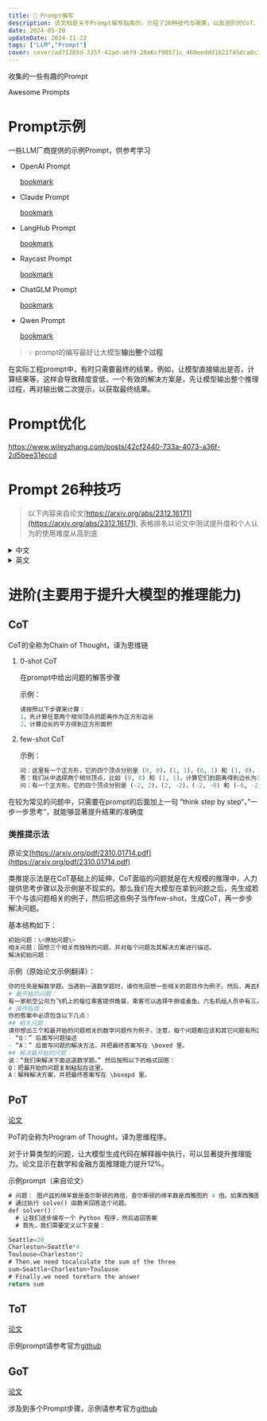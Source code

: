 ```yaml
---
title: 🔖 Prompt编写
description: 该文档是关于Prompt编写指南的，介绍了26种技巧与效果，以及进阶的CoT、类推提示法、PoT、ToT和GoT等方法，用于提升大模型的推理能力。
date: 2024-05-20
updateDate: 2024-11-23
tags: ["LLM","Prompt"]
cover: cover/ad71285d-325f-42ad-a6f9-28e6cf90571c_460eeddd1622745dca8c19c0491754b8.png
---
```


收集的一些有趣的Prompt


Awesome Prompts


# Prompt示例


一些LLM厂商提供的示例Prompt，供参考学习

- OpenAI Prompt

    [bookmark](https://platform.openai.com/docs/guides/prompt-engineering/six-strategies-for-getting-better-results)

- Claude Prompt

    [bookmark](https://docs.anthropic.com/zh-CN/prompt-library/library)

- LangHub Prompt

    [bookmark](https://smith.langchain.com/hub?organizationId=5b647e24-ca51-5aff-be4f-39ff2e8ce673)

- Raycast Prompt

    [bookmark](https://ray.so/prompts/raycast)

- ChatGLM Prompt

    [bookmark](https://open.bigmodel.cn/dev/howuse/prompt)

- Qwen Prompt

    [bookmark](https://help.aliyun.com/zh/model-studio/use-cases/prompt-best-practices)


> 💡 prompt的编写最好让大模型**输出整个过程**


在实际工程prompt中，有时只需要最终的结果，例如，让模型直接输出是否，计算结果等，这样会导致精度变低，一个有效的解决方案是，先让模型输出整个推理过程，再对输出做二次提示，以获取最终结果。


# Prompt优化


https://www.wileyzhang.com/posts/42cf2440-733a-4073-a36f-2d5bee31eccd


# Prompt 26种技巧

> 以下内容来自论文[https://arxiv.org/abs/2312.16171](https://arxiv.org/abs/2312.16171), 表格排名以论文中测试提升度和个人认为的使用难度从高到底
<details>
<summary>中文</summary>

| 原则 | 提示指令原则                                                                                                                                 | 排名 |
| -- | -------------------------------------------------------------------------------------------------------------------------------------- | -- |
| 1  | 如果你更喜欢简洁的回答，不需要对LLM过于客气，无需添加“请”、“如果你不介意”、“谢谢”、“我想要”等短语，直接说明你的需求。                                                                       | 16 |
| 2  | 在提示中注明预期的受众，例如，受众是该领域的专家。                                                                                                              | 1  |
| 3  | 将复杂的任务分解为一系列简单的提示，进行交互式对话。                                                                                                             | 3  |
| 4  | 使用肯定的指令，如“做”，避免使用负面的语言，如“不做”。                                                                                                          | 20 |
| 5  | 当你需要对某个话题、观点或任何信息进行清晰或深入的理解时，使用以下提示：
o 用简单的语言解释[插入具体话题]。
o 像我解释一样，就像我11岁。
o 像我解释一样，就像我是[领域]的初学者。
o 用简单的英语写下[文章/文本/段落]，就像你向一个5岁的孩子解释一样。 | 4  |
| 6  | 添加“我将为更好的解决方案付费$xxx！”                                                                                                                  | 5  |
| 7  | 实施以示例驱动的提示（使用少量提示）。                                                                                                                    | 19 |
| 8  | 在格式化你的提示时，以“###Instruction###”开始，然后根据情况添加“###Example###”
或“###Question###”。然后呈现你的内容。使用一个或多个换行符分隔指示、示例、问题、上下文和输入数据。                     | 10 |
| 9  | 加入以下短语：“你的任务是”和“你必须”。                                                                                                                  | 12 |
| 10 | 加入以下短语：“你将被惩罚”。                                                                                                                        | 13 |
| 11 | 在你的提示中使用短语“以自然、类人的方式回答问题”。                                                                                                             | 14 |
| 12 | 使用引导性词汇，比如写“逐步思考”。                                                                                                                     | 6  |
| 13 | 在你的提示中添加以下短语“确保你的回答无偏见并避免依赖刻板印象。”                                                                                                      | 7  |
| 14 | 让模型通过向你提问以获取精确的细节和要求，直到它有足够的信息提供所需的输出（例如，“从现在开始，我希望你能向我提问...”）。                                                                        | 26 |
| 15 | 如果你想询问关于某个特定话题或想法或任何信息，并且你想测试你的理解，你可以使用以下短语：“教我任何[定理/话题/规则名称]并在最后包含一个测试，在我回答后告诉我我的答案是否正确，而不提前给出答案。”                                    | 15 |
| 16 | 为大型语言模型指派角色。                                                                                                                           | 8  |
| 17 | 使用分隔符。                                                                                                                                 | 11 |
| 18 | 在提示中多次重复特定的词或短语。                                                                                                                       | 9  |
| 19 | 将链式思维（CoT）与少量提示结合使用。                                                                                                                   | 17 |
| 20 | 使用输出引导语，这涉及到用期望的输出的开头来结束你的提示。通过在你的提示的结束部分添加预期回答的开始部分来使用输出引导语。                                                                          | 21 |
| 21 | 写一篇详细的文章/文本/段落或任何需要详细的文本类型：“为我写一篇详细的[文章/文本/段落]，内容涉及[话题]，并添加所有必要的信息。”                                                                   | 18 |
| 22 | 对特定文本进行修正/更改而不改变其风格：“尝试修订用户发送的每个段落。你应该只改进用户的语法和词汇，确保它听起来自然。你应该保持原有的写作风格，确保正式的段落仍然正式。”                                                  | 22 |
| 23 | 当你有一个复杂的编码提示可能在不同的文件中：“从现在起，每当你生成跨越多个文件的代码时，生成一个[编程语言]脚本，可以运行以自动创建指定的文件或修改现有的文件以插入生成的代码。[你的问题]”。                                       | 23 |
| 24 | 当你想通过使用特定的词汇、短语或句子来开始或继续一段文本时，使用以下提示：
o 我为你提供了开始[歌词/故事/段落/文章...]：[插入歌词/词语/句子]。
根据提供的词语完成它。保持一致的流畅性。                                    | 24 |
| 25 | 明确声明模型必须遵循的要求，以关键词、规则、提示或指令的形式产生内容。                                                                                                    | 2  |
| 26 | 写任何文本，如一篇论文或段落，这些文本应与提供的样本相似，包括以下指示：
o 根据提供的段落[/标题/文本/文章/答案]使用相同的语言。                                                                   | 25 |


</details>

<details>
<summary>英文</summary>

| Principle | Prompt Principle for Instructions                                                                                                                                                                                                                                                                                                                                                  | rank |
| --------- | ---------------------------------------------------------------------------------------------------------------------------------------------------------------------------------------------------------------------------------------------------------------------------------------------------------------------------------------------------------------------------------- | ---- |
| 1         | If you prefer more concise answers, no need to be polite with LLM so there is no need to add phrases like
“please”, “if you don’t mind”, “thank you”, “I would like to”, etc., and get straight to the point.                                                                                                                                                                      | 16   |
| 2         | Integrate the intended audience in the prompt, e.g., the audience is an expert in the field.                                                                                                                                                                                                                                                                                       | 1    |
| 3         | Break down complex tasks into a sequence of simpler prompts in an interactive conversation.                                                                                                                                                                                                                                                                                        | 3    |
| 4         | Employ affirmative directives such as ‘do,’ while steering clear of negative language like ‘don’t’.                                                                                                                                                                                                                                                                                | 20   |
| 5         | When you need clarity or a deeper understanding of a topic, idea, or any piece of information, utilize the
following prompts:
o Explain [insert specific topic] in simple terms.
o Explain to me like I’m 11 years old.
o Explain to me as if I’m a beginner in [field].
o Write the [essay/text/paragraph] using simple English like you’re explaining something to a 5-year-old. | 4    |
| 6         | Add “I’m going to tip $xxx for a better solution!”                                                                                                                                                                                                                                                                                                                                 | 5    |
| 7         | Implement example-driven prompting (Use few-shot prompting).                                                                                                                                                                                                                                                                                                                       | 19   |
| 8         | When formatting your prompt, start with ‘###Instruction###’, followed by either ‘###Example###’
or ‘###Question###’ if relevant. Subsequently, present your content. Use one or more
line breaks to separate instructions, examples, questions, context, and input data.                                                                                                           | 10   |
| 9         | Incorporate the following phrases: “Your task is” and “You MUST”.                                                                                                                                                                                                                                                                                                                  | 12   |
| 10        | Incorporate the following phrases: “You will be penalized”.                                                                                                                                                                                                                                                                                                                        | 13   |
| 11        | Use the phrase ”Answer a question given in a natural, human-like manner” in your prompts.                                                                                                                                                                                                                                                                                          | 14   |
| 12        | Use leading words like writing “think step by step”.                                                                                                                                                                                                                                                                                                                               | 6    |
| 13        | Add to your prompt the following phrase “Ensure that your answer is unbiased and avoids relying on stereotypes.”                                                                                                                                                                                                                                                                   | 7    |
| 14        | Allow the model to elicit precise details and requirements from you by asking you questions until he has
enough information to provide the needed output (for example, “From now on, I would like you to ask me
questions to ...”).                                                                                                                                                | 26   |
| 15        | To inquire about a specific topic or idea or any information and you want to test your understanding, you can use
the following phrase: “Teach me any [theorem/topic/rule name] and include a test at the end, and let me know if
my answers are correct after I respond, without providing the answers beforehand.”                                                               | 15   |
| 16        | Assign a role to the large language models.                                                                                                                                                                                                                                                                                                                                        | 8    |
| 17        | Use Delimiters.                                                                                                                                                                                                                                                                                                                                                                    | 11   |
| 18        | Repeat a specific word or phrase multiple times within a prompt                                                                                                                                                                                                                                                                                                                    | 9    |
| 19        | Combine Chain-of-thought (CoT) with few-Shot prompts.                                                                                                                                                                                                                                                                                                                              | 17   |
| 20        | Use output primers, which involve concluding your prompt with the beginning of the desired output. Utilize output
primers by ending your prompt with the start of the anticipated response.                                                                                                                                                                                        | 21   |
| 21        | To write an essay /text /paragraph /article or any type of text that should be detailed: “Write a detailed [essay/text
/paragraph] for me on [topic] in detail by adding all the information necessary”.                                                                                                                                                                           | 18   |
| 22        | To correct/change specific text without changing its style: “Try to revise every paragraph sent by users. You should
only improve the user’s grammar and vocabulary and make sure it sounds natural. You should maintain the original
writing style, ensuring that a formal paragraph remains formal.”                                                                             | 22   |
| 23        | When you have a complex coding prompt that may be in different files: “From now and on whenever you generate
code that spans more than one file, generate a [programming language ] script that can be run to automatically
create the specified files or make changes to existing files to insert the generated code. [your question]”.                                           | 23   |
| 24        | When you want to initiate or continue a text using specific words, phrases, or sentences, utilize the following
prompt:
o I’m providing you with the beginning [song lyrics/story/paragraph/essay...]: [Insert lyrics/words/sentence].
Finish it based on the words provided. Keep the flow consistent.                                                                            | 24   |
| 25        | Clearly state the requirements that the model must follow in order to produce content,
in the form of the keywords, regulations, hint, or instructions                                                                                                                                                                                                                             | 2    |
| 26        | To write any text, such as an essay or paragraph, that is intended to be similar to a provided sample, include the
following instructions:
o Use the same language based on the provided paragraph[/title/text /essay/answer].                                                                                                                                                     | 25   |


</details>


# 进阶(主要用于提升大模型的推理能力)


## CoT


CoT的全称为Chain of Thought，译为思维链

1. 0-shot CoT

    在prompt中给出问题的解答步骤


    示例：


    ```python
    请按照以下步骤来计算：
    1、先计算任意两个相邻顶点的距离作为正方形边长
    2、计算边长的平方得到正方形面积
    ```

2. few-shot CoT

    示例：


    ```python
    问：这里有一个正方形，它的四个顶点分别是 (0, 0)，(1, 1)，(0, 1) 和 (1, 0)，求这个正方形的面积是多少？
    答：我们从中选择两个相邻顶点，比如 (0, 0) 和 (1, 1)，计算它们的距离得到边长为1，然后对边长计算平方得到面积为1。
    问：有一个正方形，它的四个顶点分别是 (-2, 2)，(2, -2)，(-2, -6) 和 (-6, -2)，求这个正方形的面积是多少？
    ```


在较为常见的问题中，只需要在prompt的后面加上一句 ”think step by step“，”一步一步思考“，就能够显著提升结果的准确度


### 类推提示法


原论文[https://arxiv.org/pdf/2310.01714.pdf](https://arxiv.org/pdf/2310.01714.pdf)


类推提示法是在CoT基础上的延伸，CoT面临的问题就是在大规模的推理中，人力提供思考步骤以及示例是不现实的。那么我们在大模型在拿到问题之后，先生成若干个与该问题相关的例子，然后把这些例子当作few-shot，生成CoT，再一步步解决问题。


基本结构如下：


```python
初始问题：\<原始问题\>
相关问题：回想三个相关而独特的问题，并对每个问题及其解决方案进行描述。
解决初始问题：
```


示例（原始论文示例翻译）：


```python
你的任务是解数学题。当遇到一道数学题时，请你先回想一些相关的题目作为例子。然后，再去解决最开始的那个问题。
# 最开始的问题：
有一家航空公司为飞机上的每位乘客提供晚餐，乘客可以选择牛排或者鱼。六名机组人员中有三人可以选择牛排，三人可以选择鱼。如果食物是随机分配的，那么两名飞行员都拿到鱼的概率是多少呢？
# 操作指南：
你的答案中必须包含以下几点：
## 相关问题：
请你想出三个和最开始的问题相关的数学问题作为例子。注意，每个问题都应该和其它问题有所区别，包括和最开始的问题（比如，涉及不同的数字和名字）。每个问题都要按照以下的格式：
- “Q：” 后面写问题描述
- “A：” 后面写问题的解决方法，并把最终答案写在 \boxed 里。
## 解决最开始的问题：
说：“我们来解决下面这道数学题。” 然后按照以下的格式回答：
Q：把最开始的问题复制粘贴在这里。
A：解释解决方案，并把最终答案写在 \boxepd 里。
```


## PoT


[论文](https://arxiv.org/abs/2211.12588)


PoT的全称为Program of Thought，译为思维程序。


对于计算类型的问题，让大模型生成代码在解释器中执行，可以显著提升推理能力。论文显示在数学和金融方面推理能力提升12%。


示例prompt（来自论文）


```rust
# 问题： 图卢兹的绵羊数是查尔斯顿的两倍，查尔斯顿的绵羊数是西雅图的 4 倍。如果西雅图有 20 只羊，图卢兹、查尔斯顿和西雅图一共有多少只羊？
# 通过执行 solve() 函数来回答这个问题。
def solver()： 
  # 让我们逐步编写一个 Python 程序，然后返回答案
  # 首先，我们需要定义以下变量：
```


```rust
Seattle=20
Charleston=Seattle*4
Toulouse=Charleston*2
# Then,we need tocalculate the sum of the three
sum=Seattle+Charleston+Toulouse
# Finally,we need toreturn the answer
return sum
```


## ToT


[论文](https://arxiv.org/abs/2305.10601)


示例prompt请参考官方[github](https://github.com/princeton-nlp/tree-of-thought-llm/tree/master)


## GoT


[论文](https://arxiv.org/abs/2308.09687)


涉及到多个Prompt步骤，示例请参考官方[github](https://github.com/spcl/graph-of-thoughts/tree/main)

